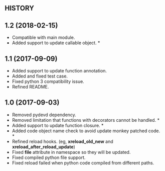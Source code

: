 HISTORY
--------

## 1.2 (2018-02-15)

- Compatible with main module.
- Added support to update callable object. *

## 1.1 (2017-09-09)

- Added support to update function annotation.
- Added and fixed test case.
- Fixed python 3 compatibility issue.
- Refined README.

## 1.0 (2017-09-03)

- Removed pydevd dependency.
- Removed limitation that functions with decorators cannot be handled. *
- Added support to update function closure. *
- Added code object name check to avoid update monkey patched code. *
- Refined reload hooks. (eg, __xreload_old_new__ and __xreload_after_reload_update__)
- Fixed __file__ attribute in namespace so they will be updated.
- Fixed compiled python file support.
- Fixed reload failed when python code compiled from different paths.
